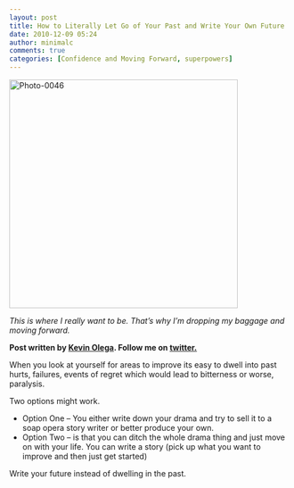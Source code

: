 ```yaml
---
layout: post
title: How to Literally Let Go of Your Past and Write Your Own Future
date: 2010-12-09 05:24
author: minimalc
comments: true
categories: [Confidence and Moving Forward, superpowers]
---
```

<img src="http://farm5.static.flickr.com/4053/5125153521_d686ec14c4.jpg" alt="Photo-0046" width="410" />

<a title="Photo-0046 by Kevin Olega, on Flickr" href="http://www.flickr.com/photos/kevinolega/5125153521/"></a><em>This is where I really want to be. That’s why I’m dropping my baggage and moving forward.</em>
<strong></strong>

<strong>Post written by </strong><a href="http://minimalchanges.com/blog/about"><strong>Kevin Olega</strong></a><strong>. Follow me on </strong><a href="http://twitter.com/kevinolega"><strong>twitter.</strong></a>

When you look at yourself for areas to improve its easy to dwell into past hurts, failures, events of regret which would lead to bitterness or worse, paralysis.

Two options might work.
<ul>
	<li>Option One – You either write down your drama and try to sell it to a soap opera story writer or better produce your own.</li>
	<li>Option Two – is that you can ditch the whole drama thing and just move on with your life. You can write a story (pick up what you want to improve and then just get started)</li>
</ul>
Write your future instead of dwelling in the past.
